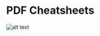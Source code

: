 # PDF Cheatsheets

![alt text](https://github.com/Straightbuggin/pdf_cheatsheets/blob/main/book_pdf.svg?raw=true)
